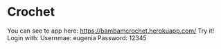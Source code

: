# Crochet
You can see te app here: https://bambamcrochet.herokuapp.com/
Try it! Login with:
Usernmae: eugenia
Password: 12345
